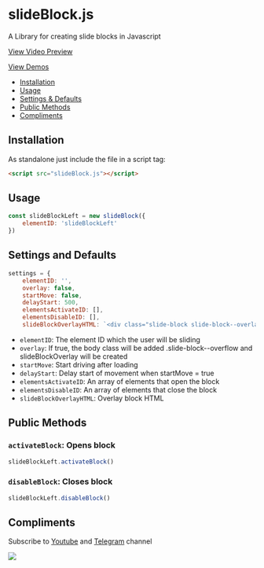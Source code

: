 # slideBlock.js
A Library for creating slide blocks in Javascript

<a href="https://youtu.be/ZXxg2TFTx10" target="_blank">View Video Preview</a>

<a href="https://leobrn.github.io/slideBlock/" target="_blank">View Demos</a>

* [Installation](#installation)
* [Usage](#usage)
* [Settings &amp; Defaults](#settings-and-defaults)
* [Public Methods](#public-methods)
* [Compliments](#compliments)

## Installation

As standalone just include the file in a script tag:

```html
<script src="slideBlock.js"></script>
```

## Usage

```javascript
const slideBlockLeft = new slideBlock({
    elementID: 'slideBlockLeft'
})
```

## Settings and Defaults
```javascript
settings = {
    elementID: '',
    overlay: false,
    startMove: false,
    delayStart: 500,
    elementsActivateID: [],
    elementsDisableID: [],
    slideBlockOverlayHTML: `<div class="slide-block slide-block--overlay" id="slideBlockOverlay""></div>`
```

* `elementID`: The element ID which the user will be sliding
* `overlay`: If true, the body class will be added .slide-block--overflow and slideBlockOverlay will be created
* `startMove`: Start driving after loading 
* `delayStart`: Delay start of movement when startMove = true
* `elementsActivateID`: An array of elements that open the block 
* `elementsDisableID`: An array of elements that close the block
* `slideBlockOverlayHTML`: Overlay block HTML

## Public Methods

### `activateBlock`: Opens block

```javascript
slideBlockLeft.activateBlock()

```

### `disableBlock`: Closes block

```javascript
slideBlockLeft.disableBlock()
```
## Compliments

Subscribe to <a href="https://www.youtube.com/channel/UCkgcvGx_z49fiHJ_aiHAp3g?view_as=subscriber" target="_blank">Youtube</a> and <a href="https://t.me/ovmst" target="_blank">Telegram</a> channel

<a href="https://www.youtube.com/channel/UCkgcvGx_z49fiHJ_aiHAp3g?view_as=subscriber" target="_blank"><img src="https://downloader.disk.yandex.ru/preview/712ec5d668df6ec8ef71082a1735847b66a932af4144dd8d4c5efb47f34394f7/5f632a2c/zQRr9JyOLVRHCgRUTO2yNC1o5LltJr0rM90xKVwOjfk7bW1QompEsqb7ue7XJiMrVpI1Pgf3lTI0fh96M1qg9w==?uid=0&filename=subscribe.png&disposition=inline&hash=&limit=0&content_type=image%2Fpng&tknv=v2&owner_uid=223483671&size=400x400"></a>


